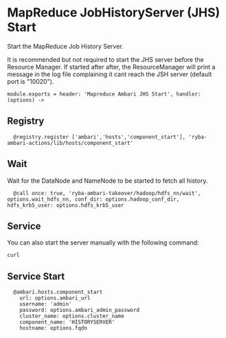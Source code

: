 
# MapReduce JobHistoryServer (JHS) Start

Start the MapReduce Job History Server.

It is recommended but not required to start the JHS server before the Resource
Manager. If started after after, the ResourceManager will print a message in the
log file complaining it cant reach the JSH server (default port is "10020").

    module.exports = header: 'Mapreduce Ambari JHS Start', handler: (options) ->

## Registry

      @registry.register ['ambari','hosts','component_start'], 'ryba-ambari-actions/lib/hosts/component_start'

## Wait

Wait for the DataNode and NameNode to be started to fetch all history.

      @call once: true, 'ryba-ambari-takeover/hadoop/hdfs_nn/wait', options.wait_hdfs_nn, conf_dir: options.hadoop_conf_dir, hdfs_krb5_user: options.hdfs_krb5_user

## Service

You can also start the server manually with the following command:

```
curl 
```

## Service Start

      @ambari.hosts.component_start
        url: options.ambari_url
        username: 'admin'
        password: options.ambari_admin_password
        cluster_name: options.cluster_name
        component_name: 'HISTORYSERVER'
        hostname: options.fqdn
